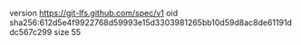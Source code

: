version https://git-lfs.github.com/spec/v1
oid sha256:612d5e4f9922768d59993e15d3303981265bb10d59d8ac8de61191ddc567c299
size 55
